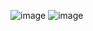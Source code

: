 ![image](https://github.com/user-attachments/assets/880ce9d7-ae47-485e-851f-2c7b6077635c)
![image](https://github.com/user-attachments/assets/629ed9eb-9185-482e-8e0f-6669dd908f78)
